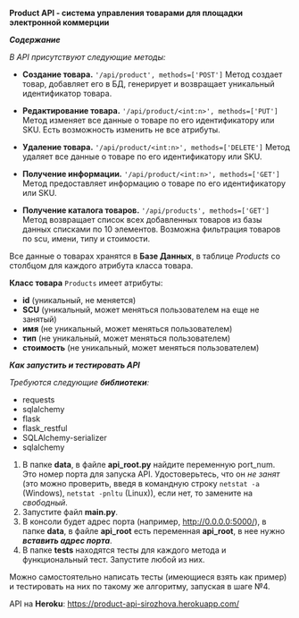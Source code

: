 **Product API - система управления товарами для площадки электронной коммерции**


***Содержание***

_В API присутствуют следующие методы:_
* **Создание товара.** `'/api/product', methods=['POST']` 
Метод создает товар, добавляет его в БД, генерирует и возвращает уникальный идентификатор товара.

* **Редактирование товара.** `'/api/product/<int:n>', methods=['PUT']` 
Метод изменяет все данные о товаре по его идентификатору или SKU. Есть возможность изменить не все атрибуты.

* **Удаление товара.** `'/api/product/<int:n>', methods=['DELETE']` 
Метод удаляет все данные о товаре по его идентификатору или SKU.

* **Получение информации.** `'/api/product/<int:n>', methods=['GET']` 
Метод предоставляет информацию о товаре по его идентификатору или SKU.

* **Получение каталога товаров.** `'/api/products', methods=['GET']` 
Метод возвращает список всех добавленных товаров из базы данных списками по 10 элементов. 
Возможна фильтрация товаров по scu, имени, типу и стоимости.


Все данные о товарах хранятся в **Базе Данных**, в таблице _Products_ со столбцом для каждого атрибута класса товара.

**Класс товара** `Products` имеет атрибуты:
* **id** (уникальный, не меняется)
* **SCU** (уникальный, может меняться пользователем на еще не занятый)
* **имя** (не уникальный, может меняться пользователем)
* **тип** (не уникальный, может меняться пользователем)
* **стоимость** (не уникальный, может меняться пользователем)


***Как запустить и тестировать API***

_Требуются следующие **библиотеки**:_
* requests
* sqlalchemy
* flask
* flask_restful
* SQLAlchemy-serializer
* sqlalchemy

1. В папке **data**, в файле **api_root.py** найдите переменную port_num. Это номер порта для запуска API. Удостоверьтесь, что он _не занят_ (это можно проверить, введя в командную строку `netstat -a` (Windows), `netstat -pnltu` (Linux)), если нет, то замените на _свободный_.
2. Запустите файл **main.py**.
3. В консоли будет адрес порта (например, http://0.0.0.0:5000/), в папке **data**, в файле **api_root** есть переменная **api_root**, в нее нужно _**вставить адрес порта**_.
4. В папке **tests** находятся тесты для каждого метода и функциональный тест. Запустите любой из них.

Можно самостоятельно написать тесты (имеющиеся взять как пример) и тестировать на них по такому же алгоритму, запуская в шаге №4.


API на **Heroku**: https://product-api-sirozhova.herokuapp.com/